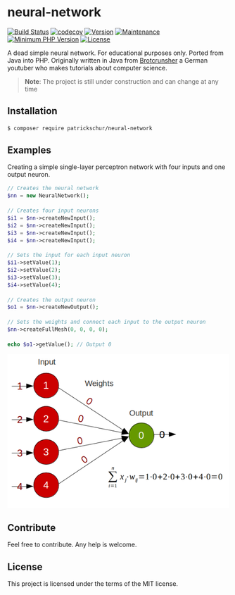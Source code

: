 # neural-network
[![Build Status](https://travis-ci.org/patrickschur/neural-network.svg?branch=master)](https://travis-ci.org/patrickschur/neural-network)
[![codecov](https://codecov.io/gh/patrickschur/neural-network/branch/master/graph/badge.svg)](https://codecov.io/gh/patrickschur/neural-network)
[![Version](https://img.shields.io/packagist/v/patrickschur/neural-network.svg?style=flat-plastic)](https://packagist.org/packages/patrickschur/neural-network)
[![Maintenance](https://img.shields.io/maintenance/yes/2017.svg?style=flat-plastic)](https://github.com/patrickschur/neural-network)
[![Minimum PHP Version](https://img.shields.io/badge/php-%3E%3D%207.0-ee4499.svg?style=flat-plastic)](http://php.net/)
[![License](https://img.shields.io/packagist/l/patrickschur/neural-network.svg?style=flat-plastic)](https://opensource.org/licenses/MIT)

A dead simple neural network. For educational purposes only. Ported from Java into PHP.
Originally written in Java from [Brotcrunsher](https://youtube.com/brotcrunsher) a German youtuber who makes tutorials about computer science.

> **Note**: The project is still under construction and can change at any time

## Installation
```bash
$ composer require patrickschur/neural-network
```

## Examples
Creating a simple single-layer perceptron network with four inputs and one output neuron.
```php
// Creates the neural network
$nn = new NeuralNetwork();
 
// Creates four input neurons
$i1 = $nn->createNewInput();
$i2 = $nn->createNewInput();
$i3 = $nn->createNewInput();
$i4 = $nn->createNewInput();
 
// Sets the input for each input neuron
$i1->setValue(1);
$i2->setValue(2);
$i3->setValue(3);
$i4->setValue(4);
 
// Creates the output neuron
$o1 = $nn->createNewOutput();
 
// Sets the weights and connect each input to the output neuron
$nn->createFullMesh(0, 0, 0, 0);
 
echo $o1->getValue(); // Output 0
```
![Screenshot](screenshots/singlelayer.png)

## Contribute
Feel free to contribute. Any help is welcome.

## License
This project is licensed under the terms of the MIT license.